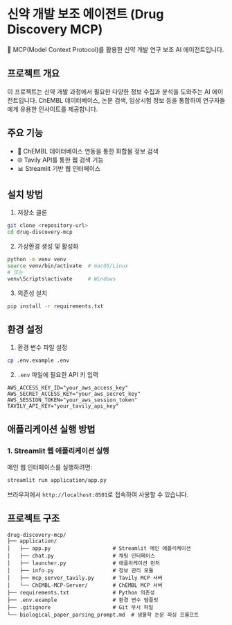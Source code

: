 # 신약 개발 보조 에이전트 (Drug Discovery MCP)

💊 MCP(Model Context Protocol)를 활용한 신약 개발 연구 보조 AI 에이전트입니다.

## 프로젝트 개요

이 프로젝트는 신약 개발 과정에서 필요한 다양한 정보 수집과 분석을 도와주는 AI 에이전트입니다. ChEMBL 데이터베이스, 논문 검색, 임상시험 정보 등을 통합하여 연구자들에게 유용한 인사이트를 제공합니다.

## 주요 기능

- 🔬 ChEMBL 데이터베이스 연동을 통한 화합물 정보 검색
- 🌐 Tavily API를 통한 웹 검색 기능
- 📊 Streamlit 기반 웹 인터페이스


## 설치 방법

1. 저장소 클론
```bash
git clone <repository-url>
cd drug-discovery-mcp
```

2. 가상환경 생성 및 활성화
```bash
python -m venv venv
source venv/bin/activate  # macOS/Linux
# 또는
venv\Scripts\activate     # Windows
```

3. 의존성 설치
```bash
pip install -r requirements.txt
```

## 환경 설정

1. 환경 변수 파일 설정
```bash
cp .env.example .env
```

2. `.env` 파일에 필요한 API 키 입력
```
AWS_ACCESS_KEY_ID="your_aws_access_key"
AWS_SECRET_ACCESS_KEY="your_aws_secret_key"
AWS_SESSION_TOKEN="your_aws_session_token"
TAVILY_API_KEY="your_tavily_api_key"
```

## 애플리케이션 실행 방법

### 1. Streamlit 웹 애플리케이션 실행

메인 웹 인터페이스를 실행하려면:

```bash
streamlit run application/app.py
```

브라우저에서 `http://localhost:8501`로 접속하여 사용할 수 있습니다.


## 프로젝트 구조

```
drug-discovery-mcp/
├── application/
│   ├── app.py                    # Streamlit 메인 애플리케이션
│   ├── chat.py                   # 채팅 인터페이스
│   ├── launcher.py               # 애플리케이션 런처
│   ├── info.py                   # 정보 관리 모듈
│   ├── mcp_server_tavily.py      # Tavily MCP 서버
│   └── ChEMBL-MCP-Server/        # ChEMBL MCP 서버
├── requirements.txt              # Python 의존성
├── .env.example                  # 환경 변수 템플릿
├── .gitignore                    # Git 무시 파일
└── biological_paper_parsing_prompt.md  # 생물학 논문 파싱 프롬프트
```